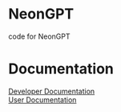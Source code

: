 # NeonGPT
code for NeonGPT


# Documentation
[Developer Documentation](https://github.com/NeonGPT/dev-docks/)<br>
[User Documentation](https://github.com/NeonGPT/user-docks)



        
